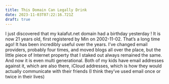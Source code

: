 ```yaml
---
title: This Domain Can Legally Drink
date: 2023-11-03T07:22:16.721Z
draft: true
---
```

I just discovered that my kalafut.net domain had a birthday yesterday ! It is now 21 years old, first registered by Min on 2002-11-02. That’s a long time ago! It has been incredibly useful over the years. I’ve changed email providers, probably four times, and moved blogs all over the place, but the little piece of Internet property that I staked out always remained the same. And now it is even multi generational. Both of my kids have email addresses against it, which are also there, iCloud addresses, which is how they would actually communicate with their friends (I think they’ve used email once or twice in their lives)